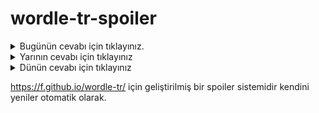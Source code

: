 # wordle-tr-spoiler

<details>
  <summary>Bugünün cevabı için tıklayınız.</summary>
  <br>
    <b> bezen </b>
</details>

<details>
  <summary>Yarının cevabı için tıklayınız</summary>
  <br>
   <b> revaç </b>
</details>

<details>
  <summary>Dünün cevabı için tıklayınız </summary>
  <br>
  <b> lahza </b>
</details>

https://f.github.io/wordle-tr/ için geliştirilmiş bir spoiler sistemidir kendini yeniler otomatik olarak.

